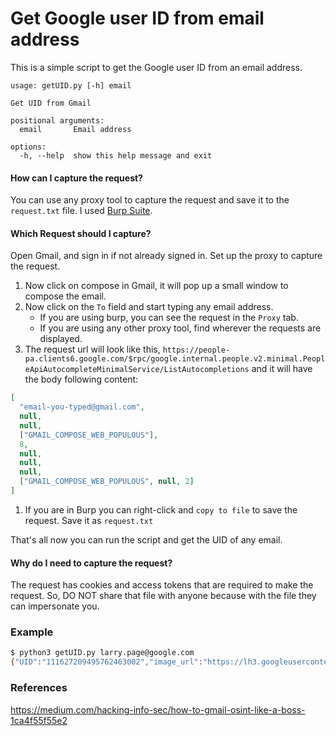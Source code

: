 # Get Google user ID from email address

This is a simple script to get the Google user ID from an email address.

```
usage: getUID.py [-h] email

Get UID from Gmail

positional arguments:
  email       Email address

options:
  -h, --help  show this help message and exit
```

#### How can I capture the request?

You can use any proxy tool to capture the request and save it to the `request.txt` file. I used [Burp Suite](https://portswigger.net/burp/communitydownload).

#### Which Request should I capture?

Open Gmail, and sign in if not already signed in. Set up the proxy to capture the request.

1. Now click on compose in Gmail, it will pop up a small window to compose the email.
1. Now click on the `To` field and start typing any email address.
   - If you are using burp, you can see the request in the `Proxy` tab.
   - If you are using any other proxy tool, find wherever the requests are displayed.
1. The request url will look like this, `https://people-pa.clients6.google.com/$rpc/google.internal.people.v2.minimal.PeopleApiAutocompleteMinimalService/ListAutocompletions` and it will have the body following content:

```json
[
  "email-you-typed@gmail.com",
  null,
  null,
  ["GMAIL_COMPOSE_WEB_POPULOUS"],
  8,
  null,
  null,
  null,
  ["GMAIL_COMPOSE_WEB_POPULOUS", null, 2]
]
```

1. If you are in Burp you can right-click and `copy to file` to save the request. Save it as `request.txt`

That's all now you can run the script and get the UID of any email.

#### Why do I need to capture the request?

The request has cookies and access tokens that are required to make the request.
So, DO NOT share that file with anyone because with the file they can impersonate you.

### Example

```bash
$ python3 getUID.py larry.page@google.com
{"UID":"111627209495762463002","image_url":"https://lh3.googleusercontent.com/a-/ACB-R5TQDeBKd3nXn_1WQlBDQ3hmvueUq1915eySpGb-b3M"}

```

### References

https://medium.com/hacking-info-sec/how-to-gmail-osint-like-a-boss-1ca4f55f55e2
